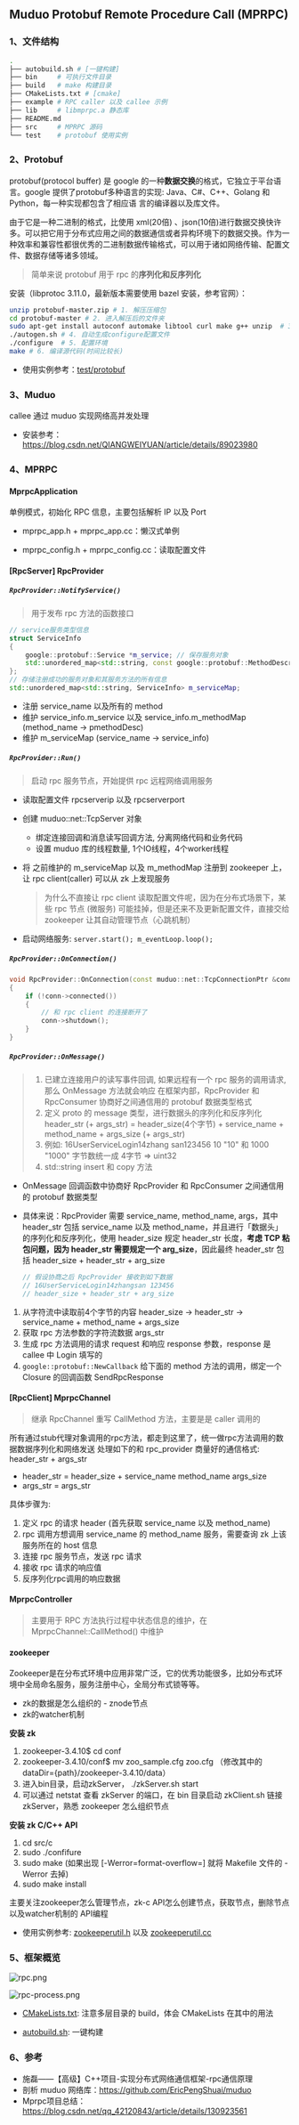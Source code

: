 ## Muduo Protobuf Remote Procedure Call (MPRPC)

### 1、文件结构

```bash
.
├── autobuild.sh # [一键构建]
├── bin     # 可执行文件目录
├── build   # make 构建目录
├── CMakeLists.txt # [cmake]
├── example # RPC caller 以及 callee 示例
├── lib     # libmprpc.a 静态库
├── README.md
├── src     # MPRPC 源码
└── test    # protobuf 使用实例
```

### 2、Protobuf

protobuf(protocol buffer) 是 google 的一种**数据交换**的格式，它独立于平台语言。google 提供了protobuf多种语言的实现: Java、C#、C++、Golang 和 Python，每一种实现都包含了相应语 言的编译器以及库文件。

由于它是一种二进制的格式，比使用 xml(20倍) 、json(10倍)进行数据交换快许多。可以把它用于分布式应用之间的数据通信或者异构环境下的数据交换。作为一种效率和兼容性都很优秀的二进制数据传输格式，可以用于诸如网络传输、配置文件、数据存储等诸多领域。

> 简单来说 protobuf 用于 rpc 的**序列化和反序列化**

安装（libprotoc 3.11.0，最新版本需要使用 bazel 安装，参考官网）：
```bash
unzip protobuf-master.zip # 1. 解压压缩包
cd protobuf-master # 2. 进入解压后的文件夹
sudo apt-get install autoconf automake libtool curl make g++ unzip  # 3. 安装所需工具
./autogen.sh # 4. 自动生成configure配置文件
./configure  # 5. 配置环境
make # 6. 编译源代码(时间比较长)
```

- 使用实例参考：[test/protobuf](/test/protobuf/main.cc)


### 3、Muduo

callee 通过 muduo 实现网络高并发处理

- 安装参考：https://blog.csdn.net/QIANGWEIYUAN/article/details/89023980


### 4、MPRPC

#### MprpcApplication

单例模式，初始化 RPC 信息，主要包括解析 IP 以及 Port

- mprpc_app.h + mprpc_app.cc：懒汉式单例

- mprpc_config.h + mprpc_config.cc：读取配置文件

  

#### [RpcServer] RpcProvider

##### `RpcProvider::NotifyService()`
> 用于发布 rpc 方法的函数接口

```cpp
// service服务类型信息
struct ServiceInfo
{
    google::protobuf::Service *m_service; // 保存服务对象
    std::unordered_map<std::string, const google::protobuf::MethodDescriptor *> m_methodMap; // 保存服务方法
};
// 存储注册成功的服务对象和其服务方法的所有信息
std::unordered_map<std::string, ServiceInfo> m_serviceMap;
```

- 注册 service_name 以及所有的 method
- 维护 service_info.m_service 以及 service_info.m_methodMap (method_name -> pmethodDesc)
- 维护 m_serviceMap (service_name -> service_info)

##### `RpcProvider::Run()`
> 启动 rpc 服务节点，开始提供 rpc 远程网络调用服务

- 读取配置文件 rpcserverip 以及 rpcserverport
- 创建 muduo::net::TcpServer 对象
    - 绑定连接回调和消息读写回调方法, 分离网络代码和业务代码
    - 设置 muduo 库的线程数量, 1个IO线程，4个worker线程
- 将 之前维护的 m_serviceMap 以及 m_methodMap 注册到 zookeeper 上，让 rpc client(caller) 可以从 zk 上发现服务
    > 为什么不直接让 rpc client 读取配置文件呢，因为在分布式场景下，某些 rpc 节点 (微服务) 可能挂掉，但是还来不及更新配置文件，直接交给 zookeeper 让其自动管理节点（心跳机制）

- 启动网络服务: `server.start(); m_eventLoop.loop();`


##### `RpcProvider::OnConnection()`
```cpp
void RpcProvider::OnConnection(const muduo::net::TcpConnectionPtr &conn)
{
    if (!conn->connected())
    {
        // 和 rpc client 的连接断开了
        conn->shutdown();
    }
}
```

##### `RpcProvider::OnMessage()`

> 1. 已建立连接用户的读写事件回调, 如果远程有一个 rpc 服务的调用请求, 那么 OnMessage 方法就会响应
在框架内部，RpcProvider 和 RpcConsumer 协商好之间通信用的 protobuf 数据类型格式
> 2. 定义 proto 的 message 类型，进行数据头的序列化和反序列化
header_str (+ args_str) = header_size(4个字节) + service_name + method_name + args_size (+ args_str)
> 3. 例如: 16UserServiceLogin14zhang san123456
10 "10" 和 1000 "1000" 字节数统一成 4字节 => uint32
> 4. std::string  insert 和 copy 方法

- OnMessage 回调函数中协商好 RpcProvider 和 RpcConsumer 之间通信用的 protobuf 数据类型

- 具体来说：RpcProvider 需要 service_name, method_name, args，其中 header_str 包括 service_name 以及 method_name，并且进行「数据头」的序列化和反序列化，使用 header_size 规定 header_str 长度，**考虑 TCP 粘包问题，因为 header_str 需要规定一个 arg_size**，因此最终 header_str 包括 header_size + header_str + arg_size

    ```cpp
    // 假设协商之后 RpcProvider 接收到如下数据
    // 16UserServiceLogin14zhangsan 123456
    // header_size + header_str + arg_size
    ```

1. 从字符流中读取前4个字节的内容 header_size -> header_str -> service_name + method_name + args_size
2. 获取 rpc 方法参数的字符流数据 args_str
3. 生成 rpc 方法调用的请求 request 和响应 response 参数，response 是 callee 中 Login 填写的
4. `google::protobuf::NewCallback` 给下面的 method 方法的调用，绑定一个 Closure 的回调函数 SendRpcResponse


#### [RpcClient] MprpcChannel

> 继承 RpcChannel 重写 CallMethod 方法，主要是是 caller 调用的

所有通过stub代理对象调用的rpc方法，都走到这里了，统一做rpc方法调用的数据数据序列化和网络发送
处理如下的和 rpc_provider 商量好的通信格式: header_str + args_str
- header_str = header_size + service_name method_name args_size
- args_str = args_str

具体步骤为:
1. 定义 rpc 的请求 header (首先获取 service_name 以及 method_name)
2. rpc 调用方想调用 service_name 的 method_name 服务，需要查询 zk 上该服务所在的 host 信息
3. 连接 rpc 服务节点，发送 rpc 请求
4. 接收 rpc 请求的响应值
5. 反序列化rpc调用的响应数据


#### MprpcController

> 主要用于 RPC 方法执行过程中状态信息的维护，在 MprpcChannel::CallMethod() 中维护


#### zookeeper
Zookeeper是在分布式环境中应用非常广泛，它的优秀功能很多，比如分布式环境中全局命名服务，服务注册中心，全局分布式锁等等。
- zk的数据是怎么组织的 - znode节点
- zk的watcher机制

**安装 zk**
1. zookeeper-3.4.10$ cd conf
2. zookeeper-3.4.10/conf$ mv zoo_sample.cfg zoo.cfg （修改其中的 dataDir={path}/zookeeper-3.4.10/data）
3. 进入bin目录，启动zkServer， ./zkServer.sh start
4. 可以通过 netstat 查看 zkServer 的端口，在 bin 目录启动 zkClient.sh 链接 zkServer，熟悉 zookeeper 怎么组织节点

**安装 zk C/C++ API**
1. cd src/c
2. sudo ./confifure
3. sudo make (如果出现 [-Werror=format-overflow=] 就将 Makefile 文件的 -Werror 去掉)
4. sudo make install

主要关注zookeeper怎么管理节点，zk-c API怎么创建节点，获取节点，删除节点以及watcher机制的 API编程
- 使用实例参考: [zookeeperutil.h](src/include/zookeeperutil.h) 以及 [zookeeperutil.cc](src/zookeeperutil.cc)


### 5、框架概览

![rpc.png](https://s2.loli.net/2023/09/17/ANKWm5LOyJv4kxU.png)

![rpc-process.png](https://s2.loli.net/2023/09/17/iJwxthanRUOq9ur.png)

- [CMakeLists.txt](/CMakeLists.txt): 注意多层目录的 build，体会 CMakeLists 在其中的用法

- [autobuild.sh](/autobuild.sh): 一键构建

### 6、参考
- 施磊——【高级】C++项目-实现分布式网络通信框架-rpc通信原理
- 剖析 muduo 网络库：https://github.com/EricPengShuai/muduo
- Mprpc项目总结：https://blog.csdn.net/qq_42120843/article/details/130923561